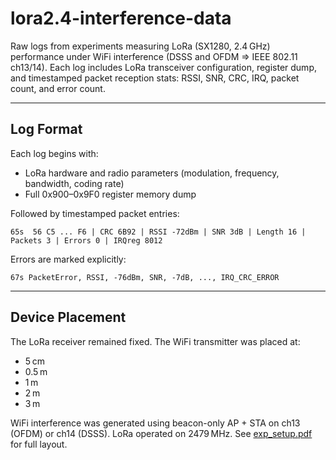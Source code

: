 # lora2.4-interference-data

Raw logs from experiments measuring LoRa (SX1280, 2.4 GHz) performance under WiFi interference (DSSS and OFDM => IEEE 802.11 ch13/14). Each log includes LoRa transceiver configuration, register dump, and timestamped packet reception stats: RSSI, SNR, CRC, IRQ, packet count, and error count.

---

## Log Format

Each log begins with:

- LoRa hardware and radio parameters (modulation, frequency, bandwidth, coding rate)
- Full 0x900–0x9F0 register memory dump

Followed by timestamped packet entries:

```
65s  56 C5 ... F6 | CRC 6B92 | RSSI -72dBm | SNR 3dB | Length 16 | Packets 3 | Errors 0 | IRQreg 8012
```

Errors are marked explicitly:

```
67s PacketError, RSSI, -76dBm, SNR, -7dB, ..., IRQ_CRC_ERROR
```

---

## Device Placement

The LoRa receiver remained fixed. The WiFi transmitter was placed at:

- 5 cm
- 0.5 m
- 1 m
- 2 m
- 3 m

WiFi interference was generated using beacon-only AP + STA on ch13 (OFDM) or ch14 (DSSS). LoRa operated on 2479 MHz. See [exp_setup.pdf](setup) for full layout.

